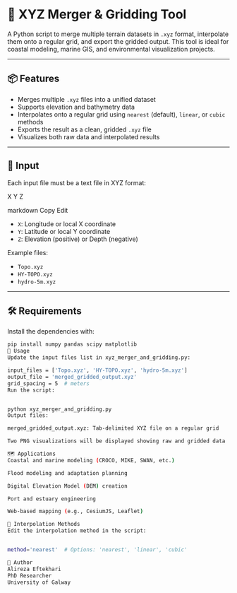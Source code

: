 # 🌊 XYZ Merger & Gridding Tool

A Python script to merge multiple terrain datasets in `.xyz` format, interpolate them onto a regular grid, and export the gridded output. This tool is ideal for coastal modeling, marine GIS, and environmental visualization projects.

---

## 📦 Features

- Merges multiple `.xyz` files into a unified dataset
- Supports elevation and bathymetry data
- Interpolates onto a regular grid using `nearest` (default), `linear`, or `cubic` methods
- Exports the result as a clean, gridded `.xyz` file
- Visualizes both raw data and interpolated results

---

## 📂 Input

Each input file must be a text file in XYZ format:

X Y Z

markdown
Copy
Edit

- `X`: Longitude or local X coordinate  
- `Y`: Latitude or local Y coordinate  
- `Z`: Elevation (positive) or Depth (negative)

Example files:
- `Topo.xyz`
- `HY-TOPO.xyz`
- `hydro-5m.xyz`

---

## 🛠 Requirements

Install the dependencies with:

```bash
pip install numpy pandas scipy matplotlib
🚀 Usage
Update the input files list in xyz_merger_and_gridding.py:

input_files = ['Topo.xyz', 'HY-TOPO.xyz', 'hydro-5m.xyz']
output_file = 'merged_gridded_output.xyz'
grid_spacing = 5  # meters
Run the script:


python xyz_merger_and_gridding.py
Output files:

merged_gridded_output.xyz: Tab-delimited XYZ file on a regular grid

Two PNG visualizations will be displayed showing raw and gridded data

🗺 Applications
Coastal and marine modeling (CROCO, MIKE, SWAN, etc.)

Flood modeling and adaptation planning

Digital Elevation Model (DEM) creation

Port and estuary engineering

Web-based mapping (e.g., CesiumJS, Leaflet)

🧠 Interpolation Methods
Edit the interpolation method in the script:


method='nearest'  # Options: 'nearest', 'linear', 'cubic'

👤 Author
Alireza Eftekhari
PhD Researcher
University of Galway

